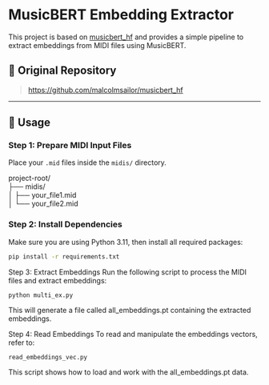 # MusicBERT Embedding Extractor

This project is based on [musicbert_hf](https://github.com/malcolmsailor/musicbert_hf) and provides a simple pipeline to extract embeddings from MIDI files using MusicBERT.

## 🔗 Original Repository

> https://github.com/malcolmsailor/musicbert_hf

---

## 🚀 Usage

### Step 1: Prepare MIDI Input Files

Place your `.mid` files inside the `midis/` directory.

project-root/ \
├── midis/ \
│ ├── your_file1.mid \
│ └── your_file2.mid 


### Step 2: Install Dependencies

Make sure you are using Python 3.11, then install all required packages:

```bash
pip install -r requirements.txt
```
Step 3: Extract Embeddings
Run the following script to process the MIDI files and extract embeddings:
```bash
python multi_ex.py
```
This will generate a file called all_embeddings.pt containing the extracted embeddings.

Step 4: Read Embeddings
To read and manipulate the embeddings vectors, refer to:
```
read_embeddings_vec.py
```
This script shows how to load and work with the all_embeddings.pt data.